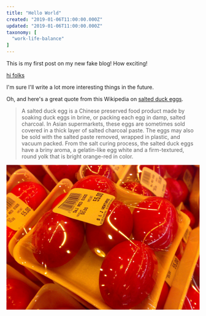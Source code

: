 ```yaml
---
title: "Hello World"
created: "2019-01-06T11:00:00.000Z"
updated: "2019-01-06T11:00:00.000Z"
taxonomy: [
  "work-life-balance"
]
---
```


This is my first post on my new fake blog! How exciting!

[hi folks](/blog/hi-folks)

I'm sure I'll write a lot more interesting things in the future.

Oh, and here's a great quote from this Wikipedia on
[salted duck eggs](http://en.wikipedia.org/wiki/Salted_duck_egg).

> A salted duck egg is a Chinese preserved food product made by soaking duck
> eggs in brine, or packing each egg in damp, salted charcoal. In Asian
> supermarkets, these eggs are sometimes sold covered in a thick layer of salted
> charcoal paste. The eggs may also be sold with the salted paste removed,
> wrapped in plastic, and vacuum packed. From the salt curing process, the
> salted duck eggs have a briny aroma, a gelatin-like egg white and a
> firm-textured, round yolk that is bright orange-red in color.

![Chinese Salty Egg](./salty_egg.jpg)
